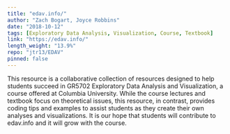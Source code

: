 ```yaml
---
title: "edav.info/"
author: "Zach Bogart, Joyce Robbins"
date: "2018-10-12"
tags: [Exploratory Data Analysis, Visualization, Course, Textbook]
link: "https://edav.info/"
length_weight: "13.9%"
repo: "jtr13/EDAV"
pinned: false
---
```


This resource is a collaborative collection of resources designed to help students succeed in GR5702 Exploratory Data Analysis and Visualization, a course offered at Columbia University. While the course lectures and textbook focus on theoretical issues, this resource, in contrast, provides coding tips and examples to assist students as they create their own analyses and visualizations. It is our hope that students will contribute to edav.info and it will grow with the course.
